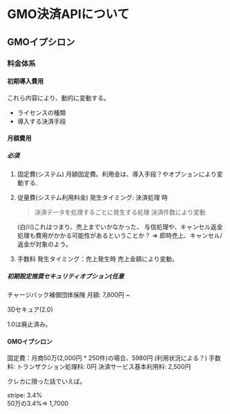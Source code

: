 # GMO決済APIについて

## GMOイプシロン

### 料金体系

#### 初期導入費用

これら内容により、動的に変動する。

- ライセンスの種類
- 導入する決済手段

#### 月額費用

##### 必須

1. 固定費(システム)
    月額固定費。利用金は、導入手段？やオプションにより変動する.
1. 従量費(システム利用料金)
    発生タイミング: 決済処理 時
    > 決済データを処理するごとに発生する処理
    > 決済件数により変動

    (白川)これはつまり、売上までいかなかった、
    与信処理や、キャンセル返金処理も費用がかかる可能性があるということか？
    => 即時売上、キャンセル/返金が対象のよう。

1. 手数料
    発生タイミング：売上発生時
    売上金額により変動。

##### 初期設定推奨セキュリティオプション(任意

チャージバック補償団体保険
月額: 7,800円 ~

3Dセキュア(2.0)

1.0は廃止済み。

#### GMOイプシロン

固定費：月商50万(2,000円 * 250件)の場合、5980円 (利用状況による？)
手数料: 
トランザクション処理科: 0円
決済サービス基本利用料: 2,500円

クレカに限った話でいえば。

stripe: 3.4%  
50万の3.4%⇒ 1,7000
